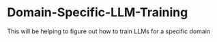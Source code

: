 # Domain-Specific-LLM-Training
This will be helping to figure out how to train LLMs for a specific domain
